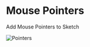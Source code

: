 # Mouse Pointers

Add Mouse Pointers to Sketch

![Pointers](https://dl.dropboxusercontent.com/u/88336440/pointers.png)